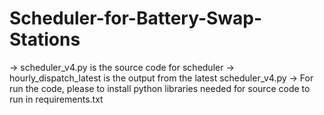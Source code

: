 # Scheduler-for-Battery-Swap-Stations
-> scheduler_v4.py is the source code for scheduler
-> hourly_dispatch_latest is the output from the latest scheduler_v4.py
-> For run the code, please to install python libraries needed for source code to run in requirements.txt
